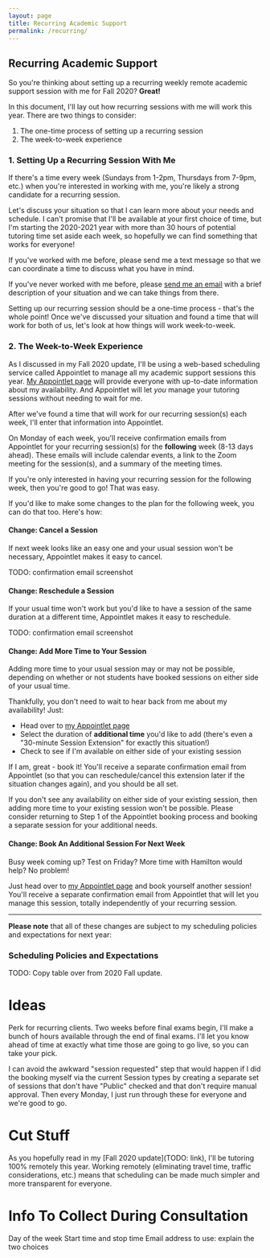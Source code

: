 ```yaml
---
layout: page
title: Recurring Academic Support
permalink: /recurring/
---
```


## Recurring Academic Support

So you're thinking about setting up a recurring weekly remote academic support session with me for Fall 2020? **Great!** 

In this document, I'll lay out how recurring sessions with me will work this year. There are two things to consider:

1. The one-time process of setting up a recurring session
2. The week-to-week experience

### 1. Setting Up a Recurring Session With Me

If there's a time every week (Sundays from 1-2pm, Thursdays from 7-9pm, etc.) when you're interested in working with me, you're likely a strong candidate for a recurring session.

Let's discuss your situation so that I can learn more about your needs and schedule. I can't promise that I'll be available at your first choice of time, but I'm starting the 2020-2021 year with more than 30 hours of potential tutoring time set aside each week, so hopefully we can find something that works for everyone!

If you've worked with me before, please send me a text message so that we can coordinate a time to discuss what you have in mind.

If you've never worked with me before, please [send me an email](mailto:ftlaudmathtutor@gmail.com) with a brief description of your situation and we can take things from there.

Setting up our recurring session should be a one-time process - that's the whole point! Once we've discussed your situation and found a time that will work for both of us, let's look at how things will work week-to-week.

### 2. The Week-to-Week Experience

As I discussed in my Fall 2020 update, I'll be using a web-based scheduling service called Appointlet to manage all my academic support sessions this year. [My Appointlet page](https://hamilton.appointlet.com) will provide everyone with up-to-date information about my availability. And Appointlet will let *you* manage your tutoring sessions without needing to wait for me.

After we've found a time that will work for our recurring session(s) each week, I'll enter that information into Appointlet.

On Monday of each week, you'll receive confirmation emails from Appointlet for your recurring session(s) for the **following** week (8-13 days ahead). These emails will include calendar events, a link to the Zoom meeting for the session(s), and a summary of the meeting times.

If you're only interested in having your recurring session for the following week, then you're good to go! That was easy.

If you'd like to make some changes to the plan for the following week, you can do that too. Here's how:

#### Change: Cancel a Session

If next week looks like an easy one and your usual session won't be necessary, Appointlet makes it easy to cancel.

TODO: confirmation email screenshot

#### Change: Reschedule a Session

If your usual time won't work but you'd like to have a session of the same duration at a different time, Appointlet makes it easy to reschedule.

TODO: confirmation email screenshot

#### Change: Add More Time to Your Session

Adding more time to your usual session may or may not be possible, depending on whether or not students have booked sessions on either side of your usual time.

Thankfully, you don't need to wait to hear back from me about my availability! Just:

* Head over to [my Appointlet page](https://hamilton.appointlet.com)
* Select the duration of **additional time** you'd like to add (there's even a "30-minute Session Extension" for exactly this situation!)
* Check to see if I'm available on either side of your existing session

If I am, great - book it! You'll receive a separate confirmation email from Appointlet (so that you can reschedule/cancel this extension later if the situation changes again), and you should be all set.

If you don't see any availability on either side of your existing session, then adding more time to your existing session won't be possible. Please consider returning to Step 1 of the Appointlet booking process and booking a separate session for your additional needs.

#### Change: Book An Additional Session For Next Week

Busy week coming up? Test on Friday? More time with Hamilton would help? No problem!

Just head over to [my Appointlet page](https://hamilton.appointlet.com) and book yourself another session! You'll receive a separate confirmation email from Appointlet that will let you manage this session, totally independently of your recurring session.

-------------

**Please note** that all of these changes are subject to my scheduling policies and expectations for next year:

### Scheduling Policies and Expectations

<link rel="import" href="policies.html">

TODO: Copy table over from 2020 Fall update.

# Ideas

Perk for recurring clients. Two weeks before final exams begin, I'll make a bunch of hours available through the end of final exams. I'll let you know ahead of time at exactly what time those are going to go live, so you can take your pick.

I can avoid the awkward "session requested" step that would happen if I did the booking myself via the current Session types by creating a separate set of sessions that don't have "Public" checked and that don't require manual approval. Then every Monday, I just run through these for everyone and we're good to go.

# Cut Stuff

As you hopefully read in my [Fall 2020 update](TODO: link), I'll be tutoring 100% remotely this year. Working remotely (eliminating travel time, traffic considerations, etc.) means that scheduling can be made much simpler and more transparent for everyone. 

# Info To Collect During Consultation

Day of the week
Start time and stop time
Email address to use: explain the two choices
